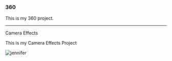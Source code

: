 ### 360

<script src="//360.vizor.io/scripts/embed.js" data-vizorurl="https://360.vizor.io/embed/v/7rkbb" ></script>

This is my 360 project.

***

Camera Effects

This is my Camera Effects Project

![jennifer](https://github.com/jvxalcocer/jvxalcocer.github.io/commit/e1fa878b12081d9a8770f049cfda3dee38dbc2e1?raw=true "Optional Title")
